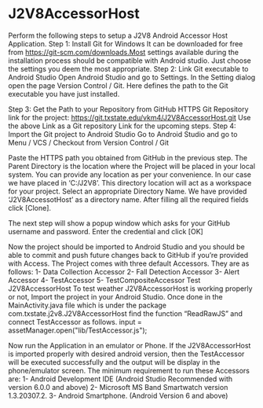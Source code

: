 # J2V8AccessorHost


Perform the following steps to setup a J2V8 Android Accessor Host Application.
Step 1: Install Git for Windows
It can be downloaded for free from https://git-scm.com/downloads.Most settings available during the installation process should be compatible with Android studio. Just choose the settings you deem the most appropriate.
Step 2: Link Git executable to Android Studio
Open Android Studio and go to Settings. In the Setting dialog open the page Version Control / Git. Here defines the path to the Git executable you have just installed.
 


Step 3: Get the Path to your Repository from GitHub
HTTPS Git Repository link for the project:  https://git.txstate.edu/vkm4/J2V8AccessorHost.git
Use the above Link as a Git repository Link for the upcoming steps.
Step 4: Import the Git project to Android Studio
Go to Android Studio and go to Menu / VCS / Checkout from Version Control / Git
 
Paste the HTTPS path you obtained from GitHub in the previous step. The Parent Directory is the location where the Project will be placed in your local system. You can provide any location as per your convenience. In our case we have placed in ‘C:/J2V8’. This directory location will act as a workspace for your project. 
Select an appropriate Directory Name. We have provided ‘J2V8AccessotHost’ as a directory name. After filling all the required fields click [Clone].
 
The next step will show a popup window which asks for your GitHub username and password. Enter the credential and click [OK]
 
Now the project should be imported to Android Studio and you should be able to commit and push future changes back to GitHub if you’re provided with Access.
The Project comes with three default Accessors. They are as follows:
1-	Data Collection Accessor
2-	Fall Detection Accessor
3-	Alert Accessor
4-	TestAccessor
5-	TestCompositeAccessor
Test J2V8AccessorHost 
To test weather J2V8AccessorHost is working properly or not, Import the project in your Android Studio. Once done in the MainActivity.java file which is under the package com.txstate.j2v8.J2V8AccessorHost find the function “ReadRawJS” and connect TestAccessor as follows.
		      input = assetManager.open("lib/TestAccessor.js");

 Now run the Application in an emulator or Phone. If the J2V8AccessorHost is imported properly with desired android version, then the TestAccessor will be executed successfully and the output will be display in the phone/emulator screen.
The minimum requirement to run these Accessors are:
1-	Android Development IDE (Android Studio Recommended with version 6.0.0 and above) 
2-	Microsoft MS Band Smartwatch version 1.3.20307.2.
3-	Android Smartphone. (Android Version 6 and above)
